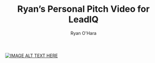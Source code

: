﻿---
title: Ryan’s Personal Pitch Video for LeadIQ
description: When we’re prospecting at LeadIQ, rather than talk about us, we include a personal pitch video that shows a prospect my personality, my back story, and how the product may help. This is the video we use
coverImage: /img/expainer-video-player.jpg
publishDate: Aug 18, 2016

author: Ryan O'Hara
authorProfile:  Ryan O'Hara has been an early employee at several startups helping them with marketing and prospecting tactics, including Dyn who was acquired by Oracle for $600+ million in 2016. He's had prospecting campaigns featured in Fortune, Mashable, and TheNextWeb. Ryan specializes in branding, business development, prospecting, and coaching people on how to make good digital first impressions. He also mentors two accelerators, The Iron Yard and The Alpha Loft, and hosts The Prospecting Podcast.
authorImage: /img/Ryan-OHara-Headshot.png
---

[![IMAGE ALT TEXT HERE](/img/leadIq90Seconds.png)](http://www.youtube.com/watch?feature=player_embedded&v=HPxZuCYkgMk
)